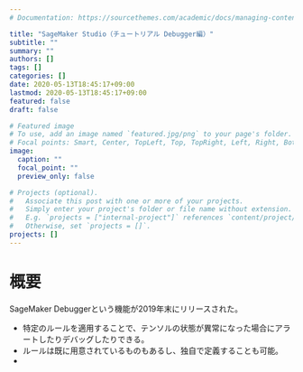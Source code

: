 ```yaml
---
# Documentation: https://sourcethemes.com/academic/docs/managing-content/

title: "SageMaker Studio（チュートリアル Debugger編）"
subtitle: ""
summary: ""
authors: []
tags: []
categories: []
date: 2020-05-13T18:45:17+09:00
lastmod: 2020-05-13T18:45:17+09:00
featured: false
draft: false

# Featured image
# To use, add an image named `featured.jpg/png` to your page's folder.
# Focal points: Smart, Center, TopLeft, Top, TopRight, Left, Right, BottomLeft, Bottom, BottomRight.
image:
  caption: ""
  focal_point: ""
  preview_only: false

# Projects (optional).
#   Associate this post with one or more of your projects.
#   Simply enter your project's folder or file name without extension.
#   E.g. `projects = ["internal-project"]` references `content/project/deep-learning/index.md`.
#   Otherwise, set `projects = []`.
projects: []
---
```


# 概要

SageMaker Debuggerという機能が2019年末にリリースされた。

* 特定のルールを適用することで、テンソルの状態が異常になった場合にアラートしたりデバッグしたりできる。
* ルールは既に用意されているものもあるし、独自で定義することも可能。
* 

